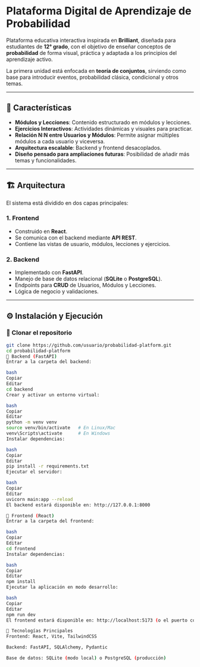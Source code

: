 # Plataforma Digital de Aprendizaje de Probabilidad  

Plataforma educativa interactiva inspirada en **Brilliant**, diseñada para estudiantes de **12° grado**, con el objetivo de enseñar conceptos de **probabilidad** de forma visual, práctica y adaptada a los principios del aprendizaje activo.  

La primera unidad está enfocada en **teoría de conjuntos**, sirviendo como base para introducir eventos, probabilidad clásica, condicional y otros temas.  

---

## 📌 Características  

- **Módulos y Lecciones**: Contenido estructurado en módulos y lecciones.  
- **Ejercicios Interactivos**: Actividades dinámicas y visuales para practicar.  
- **Relación N:N entre Usuarios y Módulos**: Permite asignar múltiples módulos a cada usuario y viceversa.  
- **Arquitectura escalable**: Backend y frontend desacoplados.  
- **Diseño pensado para ampliaciones futuras**: Posibilidad de añadir más temas y funcionalidades.  

---

## 🏗 Arquitectura  

El sistema está dividido en dos capas principales:  

### 1. **Frontend**  
- Construido en **React**.  
- Se comunica con el backend mediante **API REST**.  
- Contiene las vistas de usuario, módulos, lecciones y ejercicios.  

### 2. **Backend**  
- Implementado con **FastAPI**.  
- Manejo de base de datos relacional (**SQLite** o **PostgreSQL**).  
- Endpoints para **CRUD** de Usuarios, Módulos y Lecciones.  
- Lógica de negocio y validaciones.  

---

## ⚙️ Instalación y Ejecución  

### 🔽 Clonar el repositorio  
```bash
git clone https://github.com/usuario/probabilidad-platform.git
cd probabilidad-platform
📌 Backend (FastAPI)
Entrar a la carpeta del backend:

bash
Copiar
Editar
cd backend
Crear y activar un entorno virtual:

bash
Copiar
Editar
python -m venv venv
source venv/bin/activate   # En Linux/Mac
venv\Scripts\activate      # En Windows
Instalar dependencias:

bash
Copiar
Editar
pip install -r requirements.txt
Ejecutar el servidor:

bash
Copiar
Editar
uvicorn main:app --reload
El backend estará disponible en: http://127.0.0.1:8000

🎨 Frontend (React)
Entrar a la carpeta del frontend:

bash
Copiar
Editar
cd frontend
Instalar dependencias:

bash
Copiar
Editar
npm install
Ejecutar la aplicación en modo desarrollo:

bash
Copiar
Editar
npm run dev
El frontend estará disponible en: http://localhost:5173 (o el puerto configurado en Vite).

🧪 Tecnologías Principales
Frontend: React, Vite, TailwindCSS

Backend: FastAPI, SQLAlchemy, Pydantic

Base de datos: SQLite (modo local) o PostgreSQL (producción)


